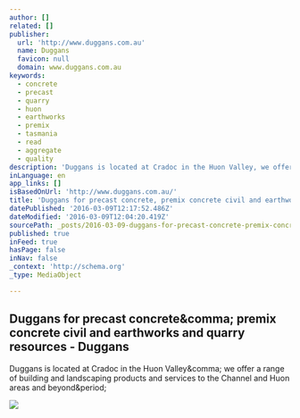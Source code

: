 ```yaml
---
author: []
related: []
publisher:
  url: 'http://www.duggans.com.au'
  name: Duggans
  favicon: null
  domain: www.duggans.com.au
keywords:
  - concrete
  - precast
  - quarry
  - huon
  - earthworks
  - premix
  - tasmania
  - read
  - aggregate
  - quality
description: 'Duggans is located at Cradoc in the Huon Valley, we offer a range of building and landscaping products and services to the Channel and Huon areas and beyond.'
inLanguage: en
app_links: []
isBasedOnUrl: 'http://www.duggans.com.au/'
title: 'Duggans for precast concrete, premix concrete civil and earthworks and quarry resources - Duggans'
datePublished: '2016-03-09T12:17:52.486Z'
dateModified: '2016-03-09T12:04:20.419Z'
sourcePath: _posts/2016-03-09-duggans-for-precast-concrete-premix-concrete-civil-and-eart.md
published: true
inFeed: true
hasPage: false
inNav: false
_context: 'http://schema.org'
_type: MediaObject

---
```

<article style=""><h1>Duggans for precast concrete&amp;comma; premix concrete civil and earthworks and quarry resources - Duggans</h1><p>Duggans is located at Cradoc in the Huon Valley&amp;comma; we offer a range of building and landscaping products and services to the Channel and Huon areas and beyond&amp;period;</p><img src="http://www.duggans.com.au/wp-content/uploads/2013/11/Home-Hill-winery-300x200.jpg" /></article>